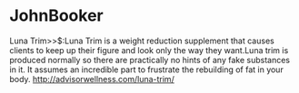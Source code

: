 # JohnBooker
  Luna Trim>>$:Luna Trim is a weight reduction supplement that causes clients to keep up their figure and look only the way they want.Luna trim is produced normally so there are practically no hints of any fake substances in it.  It assumes an incredible part to frustrate the rebuilding of fat in your body.    http://advisorwellness.com/luna-trim/
